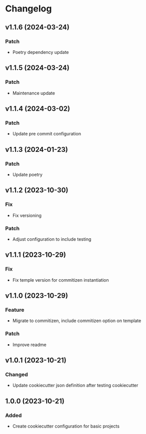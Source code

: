 # Changelog

## v1.1.6 (2024-03-24)

### Patch

- Poetry dependency update

## v1.1.5 (2024-03-24)

### Patch

- Maintenance update

## v1.1.4 (2024-03-02)

### Patch

- Update pre commit configuration

## v1.1.3 (2024-01-23)

### Patch

- Update poetry

## v1.1.2 (2023-10-30)

### Fix

- Fix versioning

### Patch

- Adjust configuration to include testing

## v1.1.1 (2023-10-29)

### Fix

- Fix temple version for commitizen instantiation

## v1.1.0 (2023-10-29)

### Feature

- Migrate to commitizen, include commitizen option on template

### Patch

- Improve readme

## v1.0.1 (2023-10-21)


### Changed

* Update cookiecutter json definition after testing cookiecutter

## 1.0.0 (2023-10-21)


### Added

* Create cookiecutter configuration for basic projects
